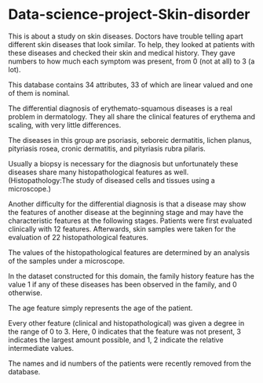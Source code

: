 # Data-science-project-Skin-disorder
This is about a study on skin diseases. Doctors have trouble telling apart different skin diseases that look similar.  To help, they looked at patients with these diseases and checked their skin and medical history. They gave numbers to how much each symptom was present, from 0 (not at all) to 3 (a lot). 


This database contains 34 attributes, 33 of which are linear valued and one of them is nominal.

The differential diagnosis of erythemato-squamous diseases is a real problem in dermatology. They all share the clinical features of erythema and scaling, with very little differences.

The diseases in this group are psoriasis, seboreic dermatitis, lichen planus, pityriasis rosea, cronic dermatitis, and pityriasis rubra pilaris.

Usually a biopsy is necessary for the diagnosis but unfortunately these diseases share many histopathological features as well. (Histopathology:The study of diseased cells and tissues using a microscope.)

Another difficulty for the differential diagnosis is that a disease may show the features of another disease at the beginning stage and may have the characteristic features at the following stages. Patients were first evaluated clinically with 12 features. Afterwards, skin samples were taken for the evaluation of 22 histopathological features.

The values of the histopathological features are determined by an analysis of the samples under a microscope.

In the dataset constructed for this domain, the family history feature has the value 1 if any of these diseases has been observed in the family, and 0 otherwise.

The age feature simply represents the age of the patient.

Every other feature (clinical and histopathological) was given a degree in the range of 0 to 3. Here, 0 indicates that the feature was not present, 3 indicates the largest amount possible, and 1, 2 indicate the relative intermediate values.

The names and id numbers of the patients were recently removed from the database.
